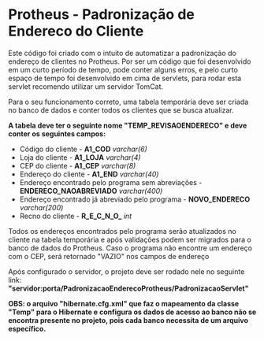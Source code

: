 # Protheus - Padronização de Endereco do Cliente

Este código foi criado com o intuito de automatizar a padronização do endereço de clientes no Protheus. 
Por ser um código que foi desenvolvido em um curto período de tempo, pode conter alguns erros, e pelo curto espaço de tempo foi desenvolvido em cima de servlets, para rodar esta servlet recomendo utilizar um servidor TomCat. 

Para o seu funcionamento correto, uma tabela temporária deve ser criada no banco de dados e conter todos os clientes que se busca atualizar.

**A tabela deve ter o seguinte nome "TEMP_REVISAOENDERECO" e deve conter os seguintes campos:** 
* Código do cliente - **A1_COD** _varchar(6)_
* Loja do cliente - **A1_LOJA** _varchar(4)_
*	CEP do cliente - **A1_CEP** _varchar(8)_ 
*	Endereço do cliente - **A1_END** _varchar(40)_
*	Endereço encontrado pelo programa sem abreviações - **ENDERECO_NAOABREVIADO** _varchar(400)_
*	Endereço encontrado já abreviado pelo programa - **NOVO_ENDERECO** _varchar(200)_
*	Recno do cliente - **R_E_C_N_O_** _int_

Todos os endereços encontrados pelo programa serão atualizados no cliente na tabela temporária e após validações podem ser migrados para o banco de dados do Protheus. Caso o programa não encontre um endereço com o CEP, será retornado "VAZIO" nos campos de endereço

Após configurado o servidor, o projeto deve ser rodado nele no seguinte link: **"servidor:porta/PadronizacaoEnderecoProtheus/PadronizacaoServlet"**

**OBS: o arquivo "hibernate.cfg.xml" que faz o mapeamento da classe "Temp" para o Hibernate e configura os dados de acesso ao banco não se encontra presente no projeto, pois cada banco necessita de um arquivo específico.**
